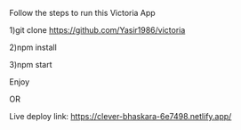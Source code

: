 Follow the steps to run this Victoria App

1)git clone https://github.com/Yasir1986/victoria

2)npm install

3)npm start

Enjoy

OR

Live deploy link: https://clever-bhaskara-6e7498.netlify.app/
